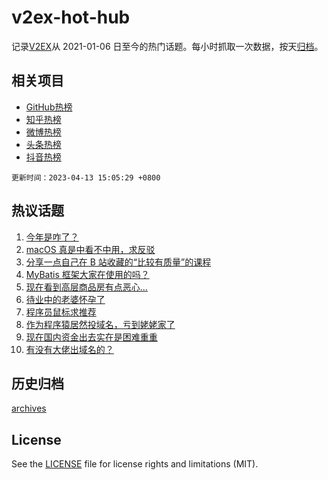 # v2ex-hot-hub

 记录[V2EX](https://www.v2ex.com/)从 2021-01-06 日至今的热门话题。每小时抓取一次数据，按天[归档](archives)。
 
 ## 相关项目

- [GitHub热榜](https://github.com/snaildev/github-hot-hub)
- [知乎热榜](https://github.com/snaildev/zhihu-hot-hub)
- [微博热榜](https://github.com/snaildev/weibo-hot-hub)
- [头条热榜](https://github.com/snaildev/toutiao-hot-hub)
- [抖音热榜](https://github.com/snaildev/douyin-hot-hub)


 `更新时间：2023-04-13 15:05:29 +0800`

## 热议话题

1. [今年是咋了？](https://www.v2ex.com/t/931938)
1. [macOS 真是中看不中用，求反驳](https://www.v2ex.com/t/932092)
1. [分享一点自己在 B 站收藏的“比较有质量”的课程](https://www.v2ex.com/t/931949)
1. [MyBatis 框架大家在使用的吗？](https://www.v2ex.com/t/931976)
1. [现在看到高层商品房有点恶心…](https://www.v2ex.com/t/932075)
1. [待业中的老婆怀孕了](https://www.v2ex.com/t/932114)
1. [程序员鼠标求推荐](https://www.v2ex.com/t/932112)
1. [作为程序猿居然投域名，亏到姥姥家了](https://www.v2ex.com/t/932122)
1. [现在国内资金出去实在是困难重重](https://www.v2ex.com/t/932155)
1. [有没有大佬出域名的？](https://www.v2ex.com/t/932165)

## 历史归档

[archives](archives)

## License

See the [LICENSE](LICENSE) file for license rights and limitations (MIT).
